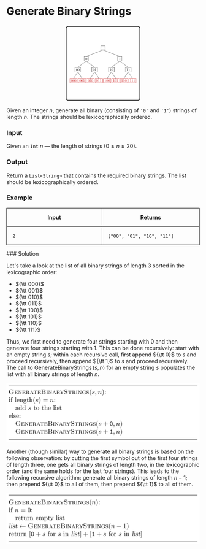 <style>
.samples th, .samples td {
    border: 1px solid black;
    border-collapse: collapse;
    padding: 15px;
    width: 300px;
    /*max-width: 100%;*/
    /*text-align: center;*/
    /*alignment: center;*/
}

.sample th, .sample td {
    border: 1px solid black;
    padding: 15px;
    width: 300px;
    /*max-width: 100%;*/
    /*text-align: center;*/
    /*alignment: center;*/
}

.sample td {
    border-top: none;
    border-bottom: none;
}

.sample table {
    border-collapse: collapse;
    border: 1px solid black;
}

.logo {
    display: flex;
    justify-content: center;
}

.logo img {
    width: 200px;
    align: center;
}

.code span {
    line-height: 22px;
}
</style>

# Generate Binary Strings

<div class="logo">
    <img src="../../images/binary_strings_logo.png">
</div>

Given an integer $n$, generate all binary (consisting of `'0'` and `'1'`)
strings of length $n$.
The strings should be lexicographically ordered.

### Input

Given an `Int` $n$ — the length of strings ($0 \le n \le 20$).

### Output

Return a `List<String>` that contains the required binary strings.
The list should be lexicographically ordered.

### Example

<div class="samples">

| Input | Returns                    |
|-------|----------------------------|
| `2`   | `["00", "01", "10", "11"]` |

</div>

<div class="hint">
### Solution

Let's take a look at the list of all binary strings of length 3 sorted in the
lexicographic order:

* ${\tt 000}$
* ${\tt 001}$
* ${\tt 010}$
* ${\tt 011}$
* ${\tt 100}$
* ${\tt 101}$
* ${\tt 110}$
* ${\tt 111}$

Thus, we first need to generate four strings starting with 0 and
then generate four strings starting with 1. This can be done recursively:
start with an empty string $s$; within each recursive call, first append
${\tt 0}$ to $s$ and proceed recursively, then append ${\tt 1}$ to $s$
and proceed recursively. The call to $\operatorname{GenerateBinaryStrings}(s, n)$
for an empty string $s$ populates the list with all binary strings of length $n$.

<img src="../../images/binary_strings_1.png">

Another (though similar) way to generate all binary strings is based on the
following observation: by cutting the first symbol out of the first four strings
of length three, one gets all binary strings of length two, in the lexicographic
order (and the same holds for the last four strings). This leads to the
following recursive algorithm: generate all binary strings of length $n-1$;
then prepend ${\tt 0}$ to all of them, then prepend ${\tt 1}$ to all of them.

<img src="../../images/binary_strings_2.png">





</div>